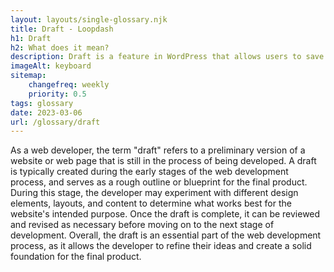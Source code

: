 ```yaml
--- 
layout: layouts/single-glossary.njk
title: Draft - Loopdash
h1: Draft
h2: What does it mean?
description: Draft is a feature in WordPress that allows users to save their work as an unpublished post or page, enabling them to work on it later without losing their progress.
imageAlt: keyboard
sitemap:
	changefreq: weekly
	priority: 0.5
tags: glossary
date: 2023-03-06
url: /glossary/draft
---
```


As a web developer, the term "draft" refers to a preliminary version of a website or web page that is still in the process of being developed. A draft is typically created during the early stages of the web development process, and serves as a rough outline or blueprint for the final product. During this stage, the developer may experiment with different design elements, layouts, and content to determine what works best for the website's intended purpose. Once the draft is complete, it can be reviewed and revised as necessary before moving on to the next stage of development. Overall, the draft is an essential part of the web development process, as it allows the developer to refine their ideas and create a solid foundation for the final product.
